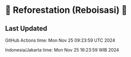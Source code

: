 
# 🌳 Reforestation (Reboisasi) 🌲

## Last Updated

GitHub Actions time: Mon Nov 25 09:23:59 UTC 2024

Indonesia/Jakarta time: Mon Nov 25 16:23:59 WIB 2024
